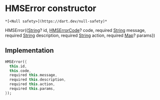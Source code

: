 


# HMSError constructor




    *[<Null safety>](https://dart.dev/null-safety)*



HMSError({[String](https://api.flutter.dev/flutter/dart-core/String-class.html)? id, [HMSErrorCode](../../model_hms_error_code/HMSErrorCode-class.md)? code, required [String](https://api.flutter.dev/flutter/dart-core/String-class.html) message, required [String](https://api.flutter.dev/flutter/dart-core/String-class.html) description, required [String](https://api.flutter.dev/flutter/dart-core/String-class.html) action, required [Map](https://api.flutter.dev/flutter/dart-core/Map-class.html)? params})





## Implementation

```dart
HMSError({
  this.id,
  this.code,
  required this.message,
  required this.description,
  required this.action,
  required this.params,
});
```







